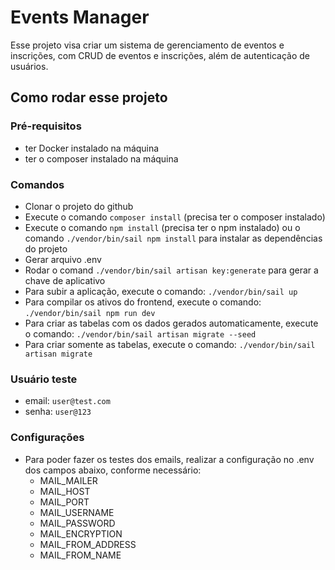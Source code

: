 # Events Manager

Esse projeto visa criar um sistema de gerenciamento de eventos e inscrições, com CRUD de eventos e inscrições, além de autenticação de usuários.

## Como rodar esse projeto

### Pré-requisitos

-   ter Docker instalado na máquina
-   ter o composer instalado na máquina

### Comandos

-   Clonar o projeto do github
-   Execute o comando `composer install` (precisa ter o composer instalado)
-   Execute o comando `npm install` (precisa ter o npm instalado) ou o comando `./vendor/bin/sail npm install` para instalar as dependências do projeto
-   Gerar arquivo .env
-   Rodar o comand `./vendor/bin/sail artisan key:generate` para gerar a chave de aplicativo
-   Para subir a aplicação, execute o comando: `./vendor/bin/sail up`
-   Para compilar os ativos do frontend, execute o comando: `./vendor/bin/sail npm run dev`
-   Para criar as tabelas com os dados gerados automaticamente, execute o comando: `./vendor/bin/sail artisan migrate --seed`
-   Para criar somente as tabelas, execute o comando: `./vendor/bin/sail artisan migrate`

### Usuário teste

-   email: `user@test.com`
-   senha: `user@123`

### Configurações

-   Para poder fazer os testes dos emails, realizar a configuração no .env dos campos abaixo, conforme necessário:
    -   MAIL_MAILER
    -   MAIL_HOST
    -   MAIL_PORT
    -   MAIL_USERNAME
    -   MAIL_PASSWORD
    -   MAIL_ENCRYPTION
    -   MAIL_FROM_ADDRESS
    -   MAIL_FROM_NAME
